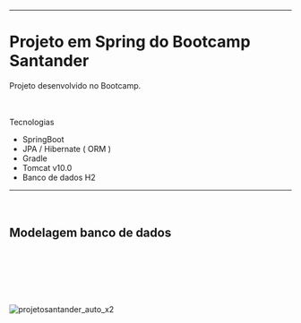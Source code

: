 <hr>
<h1> Projeto em Spring do Bootcamp Santander </h1>
        <p>Projeto desenvolvido no Bootcamp.</p>

<p>
     

       
ㅤㅤ
        <p>Tecnologias</p>
        <ul>
            <li>SpringBoot</li>
           <li>JPA / Hibernate ( ORM ) </li>
           <li>Gradle</li>
           <li>Tomcat v10.0</li>
            <li>Banco de dados H2</li>
        </ul>
<hr>
    ㅤ    
         <h2 style="padding-bottom: 50px;"> Modelagem banco de dados </h2>
      <br>
        <br>
        
![projetosantander_auto_x2](https://user-images.githubusercontent.com/84048306/127257067-160f1f30-f939-4c13-b554-7d23e935ffeb.jpg)



